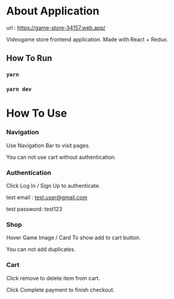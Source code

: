 # About Application

url : https://game-store-34157.web.app/

Videogame store frontend application.
Made with React + Redux.

## How To Run

### `yarn `
### `yarn dev`

# How To Use

### Navigation

Use Navigation Bar to visit pages.

You can not use cart without authentication.

### Authentication
Click Log In / Sign Up to authenticate.

test email : test.user@gmail.com

test password: test123

### Shop

Hover Game Image / Card To show add to cart button.

You can not add duplicates.

### Cart

Click remove to delete item from cart.

Click Complete payment to finish checkout.




